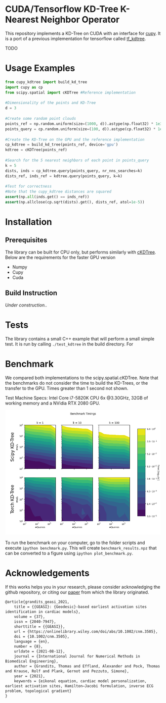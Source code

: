# CUDA/Tensorflow KD-Tree K-Nearest Neighbor Operator
This repository implements a KD-Tree on CUDA with an interface for [cupy](https://cupy.dev/). It is a port of a previous implementation for tensorflow called [tf_kdtree](https://github.com/thomgrand/tf_kdtree).

TODO

# Usage Examples

```python
from cupy_kdtree import build_kd_tree
import cupy as cp
from scipy.spatial import cKDTree #Reference implementation

#Dimensionality of the points and KD-Tree
d = 3

#Create some random point clouds
points_ref = np.random.uniform(size=(1000, d)).astype(np.float32) * 1e3
points_query = cp.random.uniform(size=(100, d)).astype(cp.float32) * 1e3

#Create the KD-Tree on the GPU and the reference implementation
cp_kdtree = build_kd_tree(points_ref, device='gpu')
kdtree = cKDTree(points_ref)

#Search for the 5 nearest neighbors of each point in points_query
k = 5
dists, inds = cp_kdtree.query(points_query, nr_nns_searches=k)
dists_ref, inds_ref = kdtree.query(points_query, k=k)

#Test for correctness 
#Note that the cupy_kdtree distances are squared
assert(np.all(inds.get() == inds_ref))
assert(np.allclose(cp.sqrt(dists).get(), dists_ref, atol=1e-5))
```

# Installation

Prerequisites
-------------
The library can be built for CPU only, but performs similarly with [cKDTree](https://docs.scipy.org/doc/scipy/reference/generated/scipy.spatial.cKDTree.html). Below are the requirements for the faster GPU version

- Numpy
- Cupy
- Cuda

Build Instruction
-----------------
*Under construction..*

# Tests
The library contains a small C++ example that will perform a small simple test. It is run by calling `./test_kdtree` in the build directory. For 

# Benchmark

We compared both implementations to the scipy.spatial.cKDTree. Note that the benchmarks do not consider the time to build the KD-Trees, or the transfer to the GPU. Times greater than 1 second not shown.

Test Machine Specs: Intel Core i7-5820K CPU 6x @3.30GHz, 32GB of working memory and a NVidia RTX 2080 GPU.

![alt text](benchmark.png "Benchmark")

To run the benchmark on your computer, go to the folder scripts and execute `ipython benchmark.py`. This will create `benchmark_results.npz` that can be converted to a figure using `ipython plot_benchmark.py`.

# Acknowledgements

If this works helps you in your research, please consider acknowledging the github repository, or citing our [paper](https://arxiv.org/abs/2102.09962) from which the library originated.

```
@article{grandits_geasi_2021,
	title = {{GEASI}: {Geodesic}-based earliest activation sites identification in cardiac models},
	volume = {37},
	issn = {2040-7947},
	shorttitle = {{GEASI}},
	url = {https://onlinelibrary.wiley.com/doi/abs/10.1002/cnm.3505},
	doi = {10.1002/cnm.3505},
	language = {en},
	number = {8},
	urldate = {2021-08-12},
	journal = {International Journal for Numerical Methods in Biomedical Engineering},
	author = {Grandits, Thomas and Effland, Alexander and Pock, Thomas and Krause, Rolf and Plank, Gernot and Pezzuto, Simone},
	year = {2021},
	keywords = {eikonal equation, cardiac model personalization, earliest activation sites, Hamilton–Jacobi formulation, inverse ECG problem, topological gradient}
}

```

